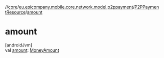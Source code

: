 //[core](../../../index.md)/[eu.epicompany.mobile.core.network.model.p2ppayment](../index.md)/[P2PPaymentResource](index.md)/[amount](amount.md)

# amount

[androidJvm]\
val [amount](amount.md): [MoneyAmount](../../eu.epicompany.mobile.core.domain.model/-money-amount/index.md)
